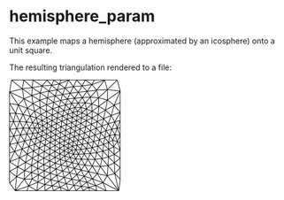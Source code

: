 # hemisphere_param

This example maps a hemisphere (approximated by an icosphere) onto a unit square.

The resulting triangulation rendered to a file:

![Rendering of the mesh grid](rendering.png)
